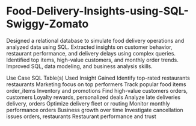 # Food-Delivery-Insights-using-SQL-Swiggy-Zomato
Designed a relational database to simulate food delivery operations and analyzed data using SQL. Extracted insights on customer behavior, restaurant performance, and delivery delays using complex queries. Identified top items, high-value customers, and monthly order trends. Improved SQL, data modeling, and business analysis skills.

Use Case	SQL Table(s) Used	Insight Gained
Identify top-rated restaurants	restaurants	Marketing focus on top performers
Track popular food items	order_items	Inventory and promotions
Find high-value customers	orders, customers	Loyalty rewards, personalized deals
Analyze late deliveries	delivery, orders	Optimize delivery fleet or routing
Monitor monthly performance	orders	Business growth over time
Investigate cancellation issues	orders, restaurants	Restaurant performance and trust
